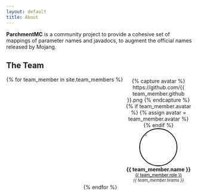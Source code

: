 ```yaml
---
layout: default
title: About
---
```


**ParchmentMC** is a community project to provide a cohesive set of mappings of parameter names and javadocs, to augment the official names released by Mojang.

## The Team

<style>
.team-container {
  margin: 1em auto;
  /* display: grid; */
  /* grid-template-columns: repeat(4, 1fr); */
  /* column-gap: 1em; */
  /* row-gap: 1em; */
  display: flex;
  flex-flow: row wrap;
  justify-content: space-evenly;
  align-content: space-around;
  text-align: center;
}

.team-container .member {
  margin: 0.25em;
  flex: 1 0 8.1em;
}

.team-container .avatar {
  width: 7em;
  height: 7em;
  border: 2px solid black;
  border-radius: 100%;
}

.team-container .name {
  font-weight: bold;
  font-size: 1.0em;
}

.team-container .role {
  font-weight: 500;
  text-decoration: underline;
  font-size: 0.8em;
}

.team-container .teams {
  font-style: italic;
  font-size: 0.8em;
}

@media (max-width)
</style>

<div class="team-container">
{% for team_member in site.team_members %}
  <div class="member">
    {% capture avatar %}
    https://github.com/{{ team_member.github }}.png
    {% endcapture %}
    {% if team_member.avatar %} {% assign avatar = team_member.avatar %} {% endif %}
    <img class="avatar" src="{{ avatar }}">
    <div class="name">{{ team_member.name }}</div>
    <div class="role">{{ team_member.role }}</div>
    <div class="teams">{{ team_member.teams }}</div>
  </div>
{% endfor %}
</div>
